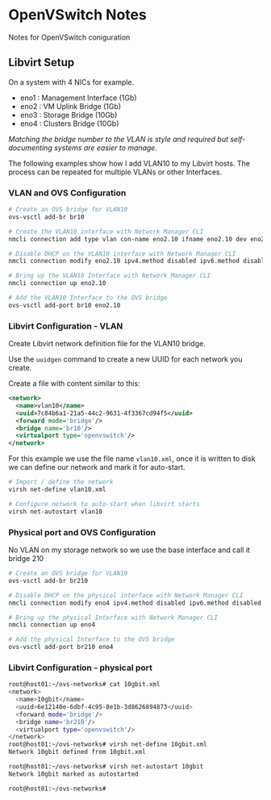 # OpenVSwitch Notes

Notes for OpenVSwitch coniguration

## Libvirt Setup

On a system with 4 NICs for example.

- eno1 : Management Interface (1Gb)
- eno2 : VM Uplink Bridge (1Gb)
- eno3 : Storage Bridge (10Gb)
- eno4 : Clusters Bridge (10Gb)

*Matching the bridge number to the VLAN is style and required but self-documenting systems are easier to manage.*

The following examples show how I add VLAN10 to my Libvirt hosts. The process can be repeated for multiple VLANs or other Interfaces.

### VLAN and OVS Configuration

```bash
# Create an OVS bridge for VLAN10
ovs-vsctl add-br br10

# Create the VLAN10 interface with Network Manager CLI
nmcli connection add type vlan con-name eno2.10 ifname eno2.10 dev eno2 id 10

# Disable DHCP on the VLAN10 interface with Network Manager CLI
nmcli connection modify eno2.10 ipv4.method disabled ipv6.method disabled

# Bring up the VLAN10 Interface with Network Manager CLI
nmcli connection up eno2.10

# Add the VLAN10 Interface to the OVS bridge
ovs-vsctl add-port br10 eno2.10
```

### Libvirt Configuration - VLAN

Create Libvirt network definition file for the VLAN10 bridge.

Use the `uuidgen` command to create a new UUID for each network you create.

Create a file with content similar to this:

```xml
<network>
  <name>vlan10</name>
  <uuid>7c84b6a1-21a5-44c2-9631-4f3367cd94f5</uuid>
  <forward mode='bridge'/>
  <bridge name='br10'/>
  <virtualport type='openvswitch'/>
</network>
```

For this example we use the file name `vlan10.xml`, once it is written to disk we can define our network and mark it for auto-start.

```bash
# Import / define the network
virsh net-define vlan10.xml

# Configure network to auto-start when libvirt starts
virsh net-autostart vlan10
```

### Physical port and OVS Configuration

No VLAN on my storage network so we use the base interface and call it bridge 210

```bash
# Create an OVS bridge for VLAN10
ovs-vsctl add-br br210

# Disable DHCP on the physical interface with Network Manager CLI
nmcli connection modify eno4 ipv4.method disabled ipv6.method disabled

# Bring up the physical Interface with Network Manager CLI
nmcli connection up eno4

# Add the physical Interface to the OVS bridge
ovs-vsctl add-port br210 eno4
```

### Libvirt Configuration - physical port

```bash
root@host01:~/ovs-networks# cat 10gbit.xml 
<network>
  <name>10gbit</name>
  <uuid>6e12140e-6dbf-4c95-8e1b-3d8626894873</uuid>
  <forward mode='bridge'/>
  <bridge name='br210'/>
  <virtualport type='openvswitch'/>
</network>
root@host01:~/ovs-networks# virsh net-define 10gbit.xml 
Network 10gbit defined from 10gbit.xml

root@host01:~/ovs-networks# virsh net-autostart 10gbit 
Network 10gbit marked as autostarted

root@host01:~/ovs-networks# 
```

